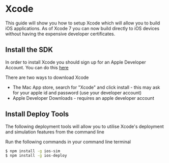 # Xcode

This guide will show you how to setup Xcode which will allow you to build iOS applications. As of Xcode 7 you can now build directly to iOS devices without having the expensive developer certificates.

## Install the SDK

In order to install Xcode you should sign up for an Apple Developer Account. You can do this [here](https://developer.apple.com/)

There are two ways to download Xcode

* The Mac App store, search for "Xcode" and click install - this may ask for your apple id and password (use your developer account)
* Apple Developer Downloads - requires an apple developer account

## Install Deploy Tools

The following deployment tools will allow you to utilise Xcode's deployment and simulation features from the command line

Run the following commands in your command line terminal

```bash
$ npm install -g ios-sim
$ npm install -g ios-deploy
```
